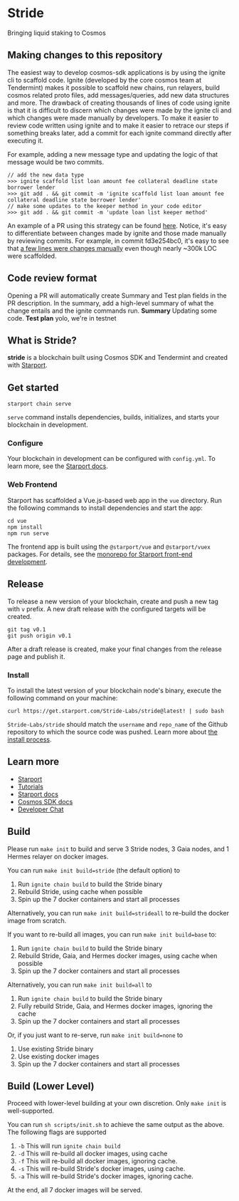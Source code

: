 # Stride
Bringing liquid staking to Cosmos

## Making changes to this repository
The easiest way to develop cosmos-sdk applications is by using the ignite cli to scaffold code. Ignite (developed by the core cosmos team at Tendermint) makes it possible to scaffold new chains, run relayers, build cosmos related proto files, add messages/queries, add new data structures and more. The drawback of creating thousands of lines of code using ignite is that it is difficult to discern which changes were made by the ignite cli and which changes were made manually by developers. To make it easier to review code written using ignite and to make it easier to retrace our steps if something breaks later, add a commit for each ignite command directly after executing it.

For example, adding a new message type and updating the logic of that message would be two commits.
```
// add the new data type
>>> ignite scaffold list loan amount fee collateral deadline state borrower lender
>>> git add . && git commit -m 'ignite scaffold list loan amount fee collateral deadline state borrower lender'
// make some updates to the keeper method in your code editor
>>> git add . && git commit -m 'update loan list keeper method'
```

An example of a PR using this strategy can be found [here](https://github.com/Stride-Labs/stride/pull/1). Notice, it's easy to differentiate between changes made by ignite and those made manually by reviewing commits. For example, in commit fd3e254bc0, it's easy to see that [a few lines were changes manually](https://github.com/Stride-Labs/stride/pull/1/commits/fd3e254bc0844fe65f5e98f12b366feef2a285f9) even though nearly ~300k LOC were scaffolded.

## Code review format
Opening a PR will automatically create Summary and Test plan fields in the PR description. In the summary, add a high-level summary of what the change entails and the ignite commands run.
**Summary**
Updating some code.
**Test plan**
yolo, we're in testnet

## What is Stride?

**stride** is a blockchain built using Cosmos SDK and Tendermint and created with [Starport](https://starport.com).

## Get started

```
starport chain serve
```

`serve` command installs dependencies, builds, initializes, and starts your blockchain in development.

### Configure

Your blockchain in development can be configured with `config.yml`. To learn more, see the [Starport docs](https://docs.starport.com).

### Web Frontend

Starport has scaffolded a Vue.js-based web app in the `vue` directory. Run the following commands to install dependencies and start the app:

```
cd vue
npm install
npm run serve
```

The frontend app is built using the `@starport/vue` and `@starport/vuex` packages. For details, see the [monorepo for Starport front-end development](https://github.com/tendermint/vue).

## Release

To release a new version of your blockchain, create and push a new tag with `v` prefix. A new draft release with the configured targets will be created.

```
git tag v0.1
git push origin v0.1
```

After a draft release is created, make your final changes from the release page and publish it.

### Install

To install the latest version of your blockchain node's binary, execute the following command on your machine:

```
curl https://get.starport.com/Stride-Labs/stride@latest! | sudo bash
```

`Stride-Labs/stride` should match the `username` and `repo_name` of the Github repository to which the source code was pushed. Learn more about [the install process](https://github.com/allinbits/starport-installer).

## Learn more

- [Starport](https://starport.com)
- [Tutorials](https://docs.starport.com/guide)
- [Starport docs](https://docs.starport.com)
- [Cosmos SDK docs](https://docs.cosmos.network)
- [Developer Chat](https://discord.gg/H6wGTY8sxw)

## Build

Please run `make init` to build and serve 3 Stride nodes, 3 Gaia nodes, and 1 Hermes relayer on docker images. 

You can run `make init build=stride` (the default option) to 
1. Run `ignite chain build` to build the Stride binary
2. Rebuild Stride, using cache when possible
3. Spin up the 7 docker containers and start all processes

Alternatively, you can run `make init build=strideall` to re-build the docker image from scratch.

If you want to re-build all images, you can run `make init build=base` to:
1. Run `ignite chain build` to build the Stride binary
2. Rebuild Stride, Gaia, and Hermes docker images, using cache when possible
3. Spin up the 7 docker containers and start all processes

Alternatively, you can run `make init build=all` to 
1. Run `ignite chain build` to build the Stride binary
2. Fully rebuild Stride, Gaia, and Hermes docker images, ignoring the cache
3. Spin up the 7 docker containers and start all processes

Or, if you just want to re-serve, run `make init build=none` to 
1. Use existing Stride binary
2. Use existing docker images 
3. Spin up the 7 docker containers and start all processes

## Build (Lower Level)

Proceed with lower-level building at your own discretion. Only `make init` is well-supported. 

You can run `sh scripts/init.sh` to achieve the same output as the above. The following flags are supported
1. `-b` This will run `ignite chain build`
2. `-d` This will re-build all docker images, using cache
3. `-f` This will re-build all docker images, ignoring cache. 
4. `-s` This will re-build Stride's docker images, using cache. 
5. `-a` This will re-build Stride's docker images, ignoring cache. 

At the end, all 7 docker images will be served. 
